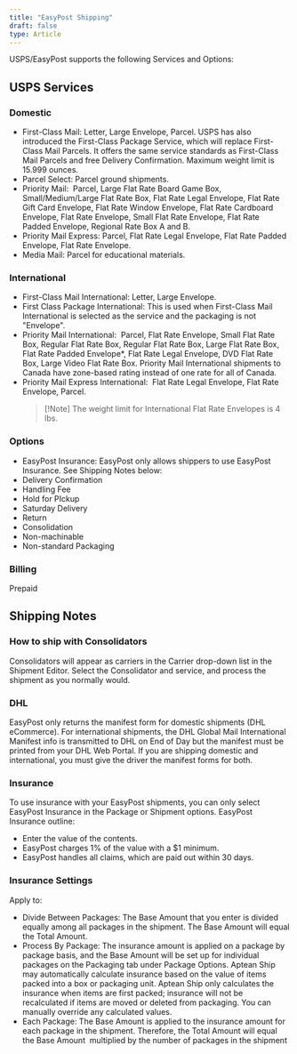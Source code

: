 ```yaml
---
title: "EasyPost Shipping"
draft: false
type: Article
---
```


USPS/EasyPost supports the following Services and Options:
## USPS Services


### Domestic


* First-Class Mail: Letter, Large Envelope, Parcel.
USPS has also introduced the First-Class Package Service, which will replace First-Class Mail Parcels. It offers the same service standards as First-Class Mail Parcels and free Delivery Confirmation. Maximum weight limit is 15.999 ounces.
* Parcel Select: Parcel ground shipments.
* Priority Mail:  Parcel, Large Flat Rate Board Game Box, Small/Medium/Large Flat Rate Box, Flat Rate Legal Envelope, Flat Rate Gift Card Envelope, Flat Rate Window Envelope, Flat Rate Cardboard Envelope, Flat Rate Envelope, Small Flat Rate Envelope, Flat Rate Padded Envelope, Regional Rate Box A and B.
* Priority Mail Express: Parcel, Flat Rate Legal Envelope, Flat Rate Padded Envelope, Flat Rate Envelope.
* Media Mail: Parcel for educational materials.


### International


* First-Class Mail International: Letter, Large Envelope.
* First Class Package International: This is used when First-Class Mail International is selected as the service and the packaging is not "Envelope".
* Priority Mail International:  Parcel, Flat Rate Envelope, Small Flat Rate Box, Regular Flat Rate Box, Regular Flat Rate Box, Large Flat Rate Box, Flat Rate Padded Envelope*, Flat Rate Legal Envelope, DVD Flat Rate Box, Large Video Flat Rate Box. Priority Mail International shipments to Canada have zone-based rating instead of one rate for all of Canada.
* Priority Mail Express International:  Flat Rate Legal Envelope, Flat Rate Envelope, Parcel. <br>
    >[!Note] The weight limit for International Flat Rate Envelopes is 4 lbs.


### Options


* EasyPost Insurance: EasyPost only allows shippers to use EasyPost Insurance. See Shipping Notes below:
* Delivery Confirmation
* Handling Fee
* Hold for PIckup
* Saturday Delivery
* Return
* Consolidation
* Non-machinable
* Non-standard Packaging


### Billing


Prepaid
## Shipping Notes


### How to ship with Consolidators


Consolidators will appear as carriers in the Carrier drop-down list in the Shipment Editor. Select the Consolidator and service, and process the shipment as you normally would.


### DHL


EasyPost only returns the manifest form for domestic shipments (DHL eCommerce). For international shipments, the DHL Global Mail International Manifest info is transmitted to DHL on End of Day but the manifest must be printed from your DHL Web Portal. If you are shipping domestic and international, you must give the driver the manifest forms for both.
### Insurance


To use insurance with your EasyPost shipments, you can only select EasyPost Insurance in the Package or Shipment options. EasyPost Insurance outline:
* Enter the value of the contents.
* EasyPost charges 1% of the value with a $1 minimum.
* EasyPost handles all claims, which are paid out within 30 days.


### Insurance Settings


Apply to:


* Divide Between Packages: The Base Amount that you enter is divided equally among all packages in the shipment. The Base Amount will equal the Total Amount.
* Process By Package: The insurance amount is applied on a package by package basis, and the Base Amount will be set up for individual packages on the Packaging tab under Package Options. Aptean Ship may automatically calculate insurance based on the value of items packed into a box or packaging unit. Aptean Ship only calculates the insurance when items are first packed; insurance will not be recalculated if items are moved or deleted from packaging. You can manually override any calculated values.
* Each Package: The Base Amount is applied to the insurance amount for each package in the shipment. Therefore, the Total Amount will equal the Base Amount  multiplied by the number of packages in the shipment


